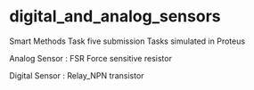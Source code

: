# digital_and_analog_sensors
Smart Methods Task five submission
Tasks simulated in Proteus

Analog Sensor :
FSR Force sensitive resistor

Digital Sensor :
Relay_NPN transistor
